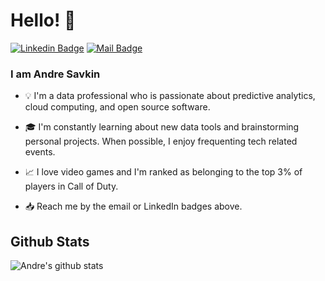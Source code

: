 # Hello! 👋
[![Linkedin Badge](https://img.shields.io/badge/-Andre%20Savkin-blue?style=flat-square&logo=Linkedin&logoColor=white&link=https://www.linkedin.com/in/andre-savkin/)](https://www.linkedin.com/in/andre-savkin/)
[![Mail Badge](https://img.shields.io/badge/-andre.v.sav@gmail.com-8B89CC?style=flat-square&logo=Protonmail&logoColor=white&link=mailto:andre.v.sav@gmail.com)](mailto:andre.v.sav@gmail.com)

### I am Andre Savkin

- :bulb: I'm a data professional who is passionate about predictive analytics, cloud computing, and open source software.

- :mortar_board: I'm constantly learning about new data tools and brainstorming personal projects. When possible, I enjoy frequenting tech related events.

- :chart_with_upwards_trend: I love video games and I'm ranked as belonging to the top 3% of players in Call of Duty.

- :inbox_tray: Reach me by the email or LinkedIn badges above. 

## Github Stats
![Andre's github stats](https://github-readme-stats.vercel.app/api?username=andre-sav&show_icons=true)
